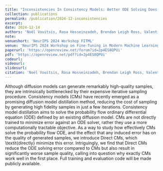 ```yaml
---
title: "Inconsistencies In Consistency Models: Better ODE Solving Does Not Imply Better Samples"
collection: publications
permalink: /publication/2024-12-inconsistencies
excerpt: 
date: 2024-12-14
authors: 'Noël Vouitsis, Rasa Hosseinzadeh, Brendan Leigh Ross, Valentin Villecroze, Satya Krishna Gorti, <b>Jesse C. Cresswell</b>, Gabriel Loaiza-Ganem'
note:
venueshort: 'NeurIPS 2024 Workshop FITML'
venue: 'NeurIPS 2024 Workshop on Fine-Tuning in Modern Machine Learning'
paperurl: 'https://openreview.net/forum?id=2p4ES8QPUi'
pdf: 'https://openreview.net/pdf?id=2p4ES8QPUi'
codeurl:
videourl:
slidesurl:
citation: 'Noël Vouitsis, Rasa Hosseinzadeh, Brendan Leigh Ross, Valentin Villecroze, Satya Krishna Gorti, Jesse C. Cresswell, Gabriel Loaiza-Ganem. Inconsistencies In Consistency Models: Better ODE Solving Does Not Imply Better Samples. NeurIPS 2024 Workshop on Fine-Tuning in Modern Machine Learning'
---
```

Although diffusion models can generate remarkably high-quality samples, they are intrinsically bottlenecked by their expensive iterative sampling procedure. Consistency models (CMs) have recently emerged as a promising diffusion model distillation method, reducing the cost of sampling by generating high fidelity samples in just a few iterations. Consistency model distillation aims to solve the probability flow ordinary differential equation (ODE) defined by an existing diffusion model. CMs are not directly trained to minimize error against an ODE solver, rather they use a more computationally tractable objective. As a way to study how effectively CMs solve the probability flow ODE, and the effect that any induced error has on the quality of generated samples, we introduce Direct CMs, which \textit{directly} minimize this error. Intriguingly, we find that Direct CMs reduce the ODE solving error compared to CMs but also result in significantly worse sample quality, calling into question why exactly CMs work well in the first place. Full training and evaluation code will be made publicly available.